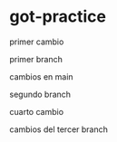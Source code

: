 # got-practice

primer cambio

primer branch

cambios en main


segundo branch

cuarto cambio

cambios del tercer branch